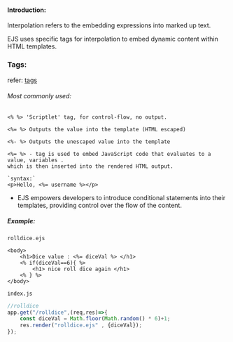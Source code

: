 #### Introduction:

Interpolation refers to the embedding expressions into marked up text.

EJS  uses specific tags for interpolation to embed dynamic content within HTML templates. 
### Tags:

refer: [tags](https://ejs.co/)

###### Most commonly used:

```
<% %> 'Scriptlet' tag, for control-flow, no output.

<%= %> Outputs the value into the template (HTML escaped)

<%- %> Outputs the unescaped value into the template

```



```
<%= %> - tag is used to embed JavaScript code that evaluates to a value, variables .
which is then inserted into the rendered HTML output.

`syntax:`
<p>Hello, <%= username %></p>
```

- EJS empowers developers to introduce conditional statements into their templates, providing control over the flow of the content.

##### Example:
`rolldice.ejs`

```
<body>
    <h1>Dice value : <%= diceVal %> </h1>
    <% if(diceVal==6){ %>
        <h1> nice roll dice again </h1>
    <% } %>
</body>
```

`index.js`

```js
//rolldice
app.get("/rolldice",(req,res)=>{
    const diceVal = Math.floor(Math.random() * 6)+1;
    res.render("rolldice.ejs" , {diceVal});
});
```
